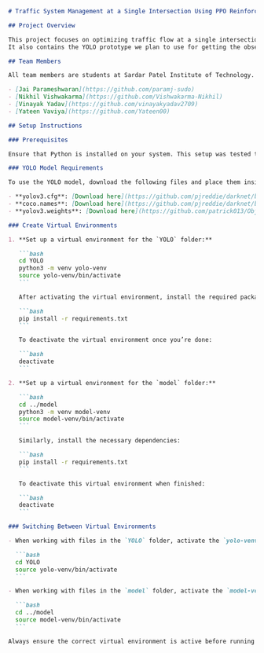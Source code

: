 ````markdown
# Traffic System Management at a Single Intersection Using PPO Reinforcement Learning

## Project Overview

This project focuses on optimizing traffic flow at a single intersection using Proximal Policy Optimization (PPO) reinforcement learning. By training an AI model to manage signal timing dynamically, we aim to reduce vehicle wait times and improve overall traffic efficiency. This repository is a modified version of [sumo-rl by LucasAlegre](https://github.com/LucasAlegre/sumo-rl.git), customized to enhance its applicability to our objectives.
It also contains the YOLO prototype we plan to use for getting the observation space

## Team Members

All team members are students at Sardar Patel Institute of Technology.

- [Jai Parameshwaran](https://github.com/paramj-sudo)
- [Nikhil Vishwakarma](https://github.com/Vishwakarma-Nikhil)
- [Vinayak Yadav](https://github.com/vinayakyadav2709)
- [Yateen Vaviya](https://github.com/Yateen00)

## Setup Instructions

### Prerequisites

Ensure that Python is installed on your system. This setup was tested to work with Python 3.10.12.

### YOLO Model Requirements

To use the YOLO model, download the following files and place them inside the `YOLO` folder:

- **yolov3.cfg**: [Download here](https://github.com/pjreddie/darknet/blob/master/cfg/yolov3.cfg)
- **coco.names**: [Download here](https://github.com/pjreddie/darknet/blob/master/data/coco.names)
- **yolov3.weights**: [Download here](https://github.com/patrick013/Object-Detection---Yolov3/blob/master/model/yolov3.weights)

### Create Virtual Environments

1. **Set up a virtual environment for the `YOLO` folder:**

   ```bash
   cd YOLO
   python3 -m venv yolo-venv
   source yolo-venv/bin/activate
   ```

   After activating the virtual environment, install the required packages:

   ```bash
   pip install -r requirements.txt
   ```

   To deactivate the virtual environment once you’re done:

   ```bash
   deactivate
   ```

2. **Set up a virtual environment for the `model` folder:**

   ```bash
   cd ../model
   python3 -m venv model-venv
   source model-venv/bin/activate
   ```

   Similarly, install the necessary dependencies:

   ```bash
   pip install -r requirements.txt
   ```

   To deactivate this virtual environment when finished:

   ```bash
   deactivate
   ```

### Switching Between Virtual Environments

- When working with files in the `YOLO` folder, activate the `yolo-venv`:

  ```bash
  cd YOLO
  source yolo-venv/bin/activate
  ```

- When working with files in the `model` folder, activate the `model-venv`:

  ```bash
  cd ../model
  source model-venv/bin/activate
  ```

Always ensure the correct virtual environment is active before running commands in each respective folder.
````
